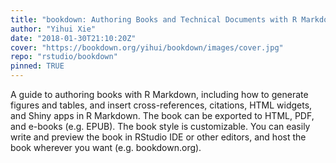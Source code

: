```yaml
---
title: "bookdown: Authoring Books and Technical Documents with R Markdown"
author: "Yihui Xie"
date: "2018-01-30T21:10:20Z"
cover: "https://bookdown.org/yihui/bookdown/images/cover.jpg"
repo: "rstudio/bookdown"
pinned: TRUE
---
```


A guide to authoring books with R Markdown, including how to generate figures and tables, and insert cross-references, citations, HTML widgets, and Shiny apps in R Markdown. The book can be exported to HTML, PDF, and e-books (e.g. EPUB). The book style is customizable. You can easily write and preview the book in RStudio IDE or other editors, and host the book wherever you want (e.g. bookdown.org).
